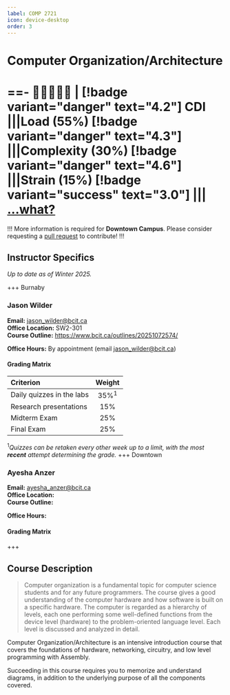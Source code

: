 ```yaml
---
label: COMP 2721
icon: device-desktop
order: 3
---
```


# Computer Organization/Architecture
==- :crescent_moon::crescent_moon::crescent_moon::crescent_moon::crescent_moon: | [!badge variant="danger" text="4.2"] CDI
|||Load (55%)
[!badge variant="danger" text="4.3"]
|||Complexity (30%)
[!badge variant="danger" text="4.6"]
|||Strain (15%)
[!badge variant="success" text="3.0"]
|||
[...what?](/cdi)
===

!!!
More information is required for **Downtown Campus**. Please consider requesting a [pull request](https://github.com/lunauii/bcit-resources/pulls) to contribute!
!!!

## Instructor Specifics
*Up to date as of Winter 2025.*

+++ Burnaby
### Jason Wilder

**Email:**              jason_wilder@bcit.ca\
**Office Location:**    SW2-301\
**Course Outline:**     https://www.bcit.ca/outlines/20251072574/

**Office Hours:** By appointment (email jason_wilder@bcit.ca)

#### Grading Matrix

| Criterion                 | Weight
| :---                      | :---:
| Daily quizzes in the labs | 35%$^1$
| Research presentations    | 15%
| Midterm Exam              | 25%
| Final Exam                | 25%

$^1$*Quizzes can be retaken every other week up to a limit, with the most* ***recent*** *attempt determining the grade.*
+++ Downtown
### Ayesha Anzer

**Email:**              ayesha_anzer@bcit.ca\
**Office Location:**    \
**Course Outline:**     

**Office Hours:**

#### Grading Matrix
+++

## Course Description
> Computer organization is a fundamental topic for computer science students and for any future programmers. The course gives a good understanding of the computer hardware and how software is built on a specific hardware. The computer is regarded as a hierarchy of levels, each one performing some well-defined functions from the device level (hardware) to the problem-oriented language level. Each level is discussed and analyzed in detail.

Computer Organization/Architecture is an intensive introduction course that covers the foundations of hardware, networking, circuitry, and low level programming with Assembly. 

Succeeding in this course requires you to memorize and understand diagrams, in addition to the underlying purpose of all the components covered.